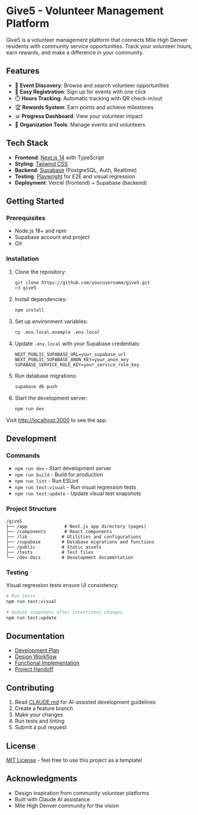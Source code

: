 # Give5 - Volunteer Management Platform

Give5 is a volunteer management platform that connects Mile High Denver residents with community service opportunities. Track your volunteer hours, earn rewards, and make a difference in your community.

## Features

- 🙋 **Event Discovery**: Browse and search volunteer opportunities
- 📅 **Easy Registration**: Sign up for events with one click
- ⏱️ **Hours Tracking**: Automatic tracking with QR check-in/out
- 🏆 **Rewards System**: Earn points and achieve milestones
- 📊 **Progress Dashboard**: View your volunteer impact
- 🏢 **Organization Tools**: Manage events and volunteers

## Tech Stack

- **Frontend**: [Next.js 14](https://nextjs.org/) with TypeScript
- **Styling**: [Tailwind CSS](https://tailwindcss.com/)
- **Backend**: [Supabase](https://supabase.com/) (PostgreSQL, Auth, Realtime)
- **Testing**: [Playwright](https://playwright.dev/) for E2E and visual regression
- **Deployment**: Vercel (frontend) + Supabase (backend)

## Getting Started

### Prerequisites

- Node.js 18+ and npm
- Supabase account and project
- Git

### Installation

1. Clone the repository:
   ```bash
   git clone https://github.com/yourusername/give5.git
   cd give5
   ```

2. Install dependencies:
   ```bash
   npm install
   ```

3. Set up environment variables:
   ```bash
   cp .env.local.example .env.local
   ```

4. Update `.env.local` with your Supabase credentials:
   ```
   NEXT_PUBLIC_SUPABASE_URL=your_supabase_url
   NEXT_PUBLIC_SUPABASE_ANON_KEY=your_anon_key
   SUPABASE_SERVICE_ROLE_KEY=your_service_role_key
   ```

5. Run database migrations:
   ```bash
   supabase db push
   ```

6. Start the development server:
   ```bash
   npm run dev
   ```

Visit [http://localhost:3000](http://localhost:3000) to see the app.

## Development

### Commands

- `npm run dev` - Start development server
- `npm run build` - Build for production
- `npm run lint` - Run ESLint
- `npm run test:visual` - Run visual regression tests
- `npm run test:update` - Update visual test snapshots

### Project Structure

```
/give5
├── /app              # Next.js app directory (pages)
├── /components       # React components
├── /lib             # Utilities and configurations
├── /supabase        # Database migrations and functions
├── /public          # Static assets
├── /tests           # Test files
└── /dev-docs        # Development documentation
```

### Testing

Visual regression tests ensure UI consistency:

```bash
# Run tests
npm run test:visual

# Update snapshots after intentional changes
npm run test:update
```

## Documentation

- [Development Plan](./dev-docs/development-plan.md)
- [Design Workflow](./dev-docs/design-workflow.md)
- [Functional Implementation](./dev-docs/functional-implementation-plan.md)
- [Project Handoff](./dev-docs/project-handoff.md)

## Contributing

1. Read [CLAUDE.md](./CLAUDE.md) for AI-assisted development guidelines
2. Create a feature branch
3. Make your changes
4. Run tests and linting
5. Submit a pull request

## License

[MIT License](./LICENSE) - feel free to use this project as a template!

## Acknowledgments

- Design inspiration from community volunteer platforms
- Built with Claude AI assistance
- Mile High Denver community for the vision